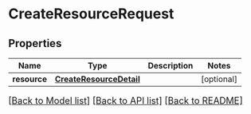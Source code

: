 # CreateResourceRequest

## Properties
Name | Type | Description | Notes
------------ | ------------- | ------------- | -------------
**resource** | [**CreateResourceDetail**](CreateResourceDetail.md) |  | [optional] 

[[Back to Model list]](../README.md#documentation-for-models) [[Back to API list]](../README.md#documentation-for-api-endpoints) [[Back to README]](../README.md)

<style>
     p, ul, ol, li { font-size: 18px !important;}
</style>


